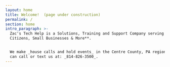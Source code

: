 ```yaml
---
layout: home
title: Welcome!  (page under construction)
permalink: /
section: home
intro_paragraph: >-
  Zac's Tech Help is a Solutions, Training and Support Company serving **Senior
  Citizens, Small Businesses & More**.


  We make _house calls and hold events_ in the Centre County, PA region and you
  can call or text us at: _814-826-3500_.
---
```


